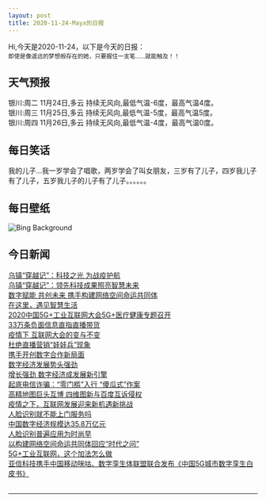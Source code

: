 ```yaml
---
layout: post
title: 2020-11-24-Mayx的日报
---
```


Hi,今天是2020-11-24，以下是今天的日报：<br><small>
即使是像遥远的梦想般存在的她，只要握住一支笔......就能触及！！</small><!--more-->
## 天气预报
银川:周二 11月24日,多云 持续无风向,最低气温-6度，最高气温4度。<br>银川:周三 11月25日,多云 持续无风向,最低气温-5度，最高气温5度。<br>银川:周四 11月26日,多云 持续无风向,最低气温-4度，最高气温0度。
## 每日笑话
我的儿子...我一岁学会了唱歌，两岁学会了叫女朋友，三岁有了儿子，四岁我儿子有了儿子，五岁我儿子的儿子有了儿子。。。。。。
## 每日壁纸
![Bing Background](https://cn.bing.com/th?id=OHR.BernCH_EN-US8185860107_1920x1080.jpg&rf=LaDigue_1920x1080.jpg&pid=hp "Old Town of Bern, Switzerland (© Simon Zenger/Alamy)")
## 今日新闻

[乌镇“穿越记”：科技之光 为战疫护航](http://it.people.com.cn/n1/2020/1123/c1009-31940290.html)   
[乌镇“穿越记”：领先科技成果照亮智慧未来](http://it.people.com.cn/n1/2020/1124/c1009-31942471.html)   
[数字赋能 共创未来 携手构建网络空间命运共同体](http://it.people.com.cn/n1/2020/1124/c1009-31942413.html)   
[在这里，遇见智慧生活](http://it.people.com.cn/n1/2020/1124/c1009-31942049.html)   
[2020中国5G+工业互联网大会5G+医疗健康专题召开](http://it.people.com.cn/n1/2020/1124/c1009-31941944.html)   
[33万条负面信息直指直播带货](http://it.people.com.cn/n1/2020/1124/c1009-31942089.html)   
[疫情下 互联网大会的变与不变](http://it.people.com.cn/n1/2020/1124/c1009-31942093.html)   
[杜绝直播营销“娃娃兵”现象](http://it.people.com.cn/n1/2020/1124/c1009-31942071.html)   
[携手开创数字合作新局面](http://it.people.com.cn/n1/2020/1124/c1009-31942072.html)   
[数字经济发展势头强劲](http://it.people.com.cn/n1/2020/1124/c1009-31942077.html)   
[增长强劲 数字经济成发展新引擎](http://it.people.com.cn/n1/2020/1124/c1009-31942150.html)   
[起底电信诈骗：“零门槛”入行 “傻瓜式”作案](http://it.people.com.cn/n1/2020/1124/c1009-31942158.html)   
[高精地图巨头互博 四维图新与百度互诉侵权](http://it.people.com.cn/n1/2020/1124/c1009-31942155.html)   
[疫情之下，互联网发展迎来新机遇新挑战](http://it.people.com.cn/n1/2020/1124/c1009-31942115.html)   
[人脸识别就不能上门服务吗](http://it.people.com.cn/n1/2020/1124/c1009-31942125.html)   
[中国数字经济规模达35.8万亿元](http://it.people.com.cn/n1/2020/1124/c1009-31942121.html)   
[人脸识别普遍应用为时尚早](http://it.people.com.cn/n1/2020/1124/c1009-31942039.html)   
[以构建网络空间命运共同体回应“时代之问”](http://it.people.com.cn/n1/2020/1124/c1009-31942056.html)   
[5G+工业互联网，这个加法怎么做](http://it.people.com.cn/n1/2020/1124/c1009-31942108.html)   
[亚信科技携手中国移动咪咕、数字孪生体联盟联合发布《中国5G城市数字孪生白皮书》](http://it.people.com.cn/n1/2020/1124/c1009-31942025.html)   
<br />

***

<small></small>
